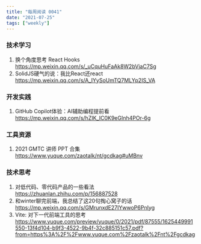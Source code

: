```yaml
---
title: "每周阅读 0041"
date: "2021-07-25"
tags: ["weekly"]
---
```


### 技术学习
1. 换个角度思考 React Hooks https://mp.weixin.qq.com/s/_uCquHuFaAk8W2bVjaC7Sg
2. SolidJS硬气的说：我比React还react https://mp.weixin.qq.com/s/A_IYySoUmTQ7MLYp2IS_VA

### 开发实践
1. GitHub Copilot体验：AI辅助编程提前看 https://mp.weixin.qq.com/s/hZIK_IC0K9eGInh4POr-6g 

### 工具资源
1. 2021 GMTC 讲师 PPT 合集 https://www.yuque.com/zaotalk/nt/gcdkag#uMBnv

### 技术思考
1. 对低代码、零代码产品的一些看法 https://zhuanlan.zhihu.com/p/156887528
2. 和winter聊完前端，我总结了这20句掏心窝子的话 https://mp.weixin.qq.com/s/GMrunxdE27IYwwoP6PnIyg
3. Vite: 对下⼀代前端⼯具的思考 https://www.yuque.com/preview/yuque/0/2021/pdf/87555/1625449991550-13f4d104-b9f3-4522-9b4f-32c885151c57.pdf?from=https%3A%2F%2Fwww.yuque.com%2Fzaotalk%2Fnt%2Fgcdkag


